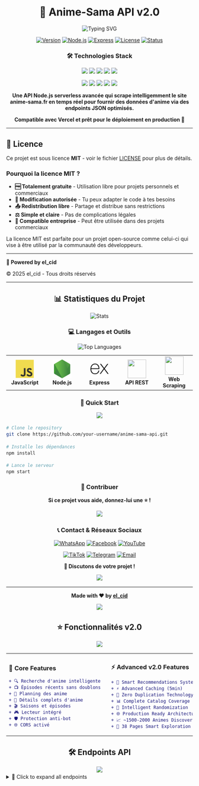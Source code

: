 <div align="center">

# 🎌 Anime-Sama API v2.0

<img src="https://readme-typing-svg.herokuapp.com?font=Fira+Code&pause=1000&color=F75C7E&center=true&vCenter=true&width=435&lines=Real-time+Anime+Scraping+API;Powered+by+el_cid;Production+Ready;Smart+Recommendations" alt="Typing SVG" />

[![Version](https://img.shields.io/badge/version-2.0.0-blue.svg?style=for-the-badge)]()
[![Node.js](https://img.shields.io/badge/Node.js-18+-green.svg?style=for-the-badge&logo=node.js)]()
[![Express](https://img.shields.io/badge/Express.js-4.x-black.svg?style=for-the-badge&logo=express)]()
[![License](https://img.shields.io/badge/license-MIT-yellow.svg?style=for-the-badge)]()
[![Status](https://img.shields.io/badge/status-active-success.svg?style=for-the-badge)]()

### 🛠️ Technologies Stack

<p align="center">
<img src="https://img.shields.io/badge/JavaScript-F7DF1E?style=for-the-badge&logo=javascript&logoColor=black" />
<img src="https://img.shields.io/badge/Node.js-43853D?style=for-the-badge&logo=node.js&logoColor=white" />
<img src="https://img.shields.io/badge/Express.js-404D59?style=for-the-badge&logo=express&logoColor=white" />
<img src="https://img.shields.io/badge/Axios-5A29E4?style=for-the-badge&logo=axios&logoColor=white" />
<img src="https://img.shields.io/badge/Cheerio-E88C1A?style=for-the-badge&logo=cheerio&logoColor=white" />
</p>

<p align="center">
<img src="https://img.shields.io/badge/Vercel-000000?style=for-the-badge&logo=vercel&logoColor=white" />
<img src="https://img.shields.io/badge/Replit-667881?style=for-the-badge&logo=replit&logoColor=white" />
<img src="https://img.shields.io/badge/REST_API-02569B?style=for-the-badge&logo=api&logoColor=white" />
<img src="https://img.shields.io/badge/JSON-000000?style=for-the-badge&logo=json&logoColor=white" />
<img src="https://img.shields.io/badge/CORS-FF6B6B?style=for-the-badge&logo=cors&logoColor=white" />
</p>

**Une API Node.js serverless avancée qui scrape intelligemment le site anime-sama.fr en temps réel pour fournir des données d'anime via des endpoints JSON optimisés.**

**Compatible avec Vercel et prêt pour le déploiement en production 🚀**

</div>

---

## 📄 Licence

Ce projet est sous licence **MIT** - voir le fichier [LICENSE](LICENSE) pour plus de détails.

### Pourquoi la licence MIT ?

- **🆓 Totalement gratuite** - Utilisation libre pour projets personnels et commerciaux
- **🔧 Modification autorisée** - Tu peux adapter le code à tes besoins
- **📤 Redistribution libre** - Partage et distribue sans restrictions
- **⚖️ Simple et claire** - Pas de complications légales
- **🏢 Compatible entreprise** - Peut être utilisée dans des projets commerciaux

La licence MIT est parfaite pour un projet open-source comme celui-ci qui vise à être utilisé par la communauté des développeurs.

---

**🚀 Powered by el_cid**

© 2025 el_cid - Tous droits réservés

</details>

---

<div align="center">

## 📊 Statistiques du Projet

<img src="https://github-readme-stats.vercel.app/api?username=el_cid&show_icons=true&theme=radical" alt="Stats" />

### 💻 Langages et Outils

<p align="center">
<img src="https://github-readme-stats.vercel.app/api/top-langs/?username=el_cid&layout=compact&theme=radical" alt="Top Languages" />
</p>

<table align="center">
<tr>
<td align="center" width="20%">
<img src="https://raw.githubusercontent.com/devicons/devicon/master/icons/javascript/javascript-original.svg" width="50" height="50"/>
<br><strong>JavaScript</strong>
</td>
<td align="center" width="20%">
<img src="https://raw.githubusercontent.com/devicons/devicon/master/icons/nodejs/nodejs-original.svg" width="50" height="50"/>
<br><strong>Node.js</strong>
</td>
<td align="center" width="20%">
<img src="https://raw.githubusercontent.com/devicons/devicon/master/icons/express/express-original.svg" width="50" height="50"/>
<br><strong>Express</strong>
</td>
<td align="center" width="20%">
<img src="https://user-images.githubusercontent.com/74038190/212257468-1e9a91f1-b626-4baa-b15d-5c385b7de912.gif" width="50" height="50"/>
<br><strong>API REST</strong>
</td>
<td align="center" width="20%">
<img src="https://user-images.githubusercontent.com/74038190/212257467-871d32b7-e401-42e8-a166-fcfd7baa4c6b.gif" width="50" height="50"/>
<br><strong>Web Scraping</strong>
</td>
</tr>
</table>

### 🚀 Quick Start

<img src="https://user-images.githubusercontent.com/74038190/212284115-f47cd8ff-2ffb-4b04-b5bf-4d1c14c0247f.gif" width="100">

</div>

```bash
# Clone le repository
git clone https://github.com/your-username/anime-sama-api.git

# Installe les dépendances
npm install

# Lance le serveur
npm start
```

<div align="center">

### 🌟 Contribuer

**Si ce projet vous aide, donnez-lui une ⭐ !**

<img src="https://user-images.githubusercontent.com/74038190/216649417-9acc58df-9186-4132-ad43-819a57babb67.gif" width="200">

### 📞 Contact & Réseaux Sociaux

<p align="center">
<a href="YOUR_WHATSAPP_LINK_HERE"><img src="https://img.shields.io/badge/WhatsApp-25D366?style=for-the-badge&logo=whatsapp&logoColor=white" alt="WhatsApp"/></a>
<a href="YOUR_FACEBOOK_LINK_HERE"><img src="https://img.shields.io/badge/Facebook-1877F2?style=for-the-badge&logo=facebook&logoColor=white" alt="Facebook"/></a>
<a href="YOUR_YOUTUBE_LINK_HERE"><img src="https://img.shields.io/badge/YouTube-FF0000?style=for-the-badge&logo=youtube&logoColor=white" alt="YouTube"/></a>
</p>

<p align="center">
<a href="YOUR_TIKTOK_LINK_HERE"><img src="https://img.shields.io/badge/TikTok-000000?style=for-the-badge&logo=tiktok&logoColor=white" alt="TikTok"/></a>
<a href="YOUR_TELEGRAM_LINK_HERE"><img src="https://img.shields.io/badge/Telegram-2CA5E0?style=for-the-badge&logo=telegram&logoColor=white" alt="Telegram"/></a>
<a href="mailto:YOUR_EMAIL_HERE"><img src="https://img.shields.io/badge/Email-D14836?style=for-the-badge&logo=gmail&logoColor=white" alt="Email"/></a>
</p>

<div align="center">

**💬 Discutons de votre projet !**

<img src="https://user-images.githubusercontent.com/74038190/212284158-e840e285-664b-44d7-b79b-e264b5e54825.gif" width="400">

</div>

---

**Made with ❤️ by [el_cid](https://github.com/el_cid)**

<img src="https://capsule-render.vercel.app/api?type=waving&color=gradient&height=100&section=footer" />

</div>

<div align="center">

## ⭐ Fonctionnalités v2.0

<img src="https://user-images.githubusercontent.com/74038190/212284100-561aa473-3905-4a80-b561-0d28506553ee.gif" width="700">

</div>

<table>
<tr>
<td width="50%">

### 🎯 Core Features
```diff
+ 🔍 Recherche d'anime intelligente
+ 📺 Épisodes récents sans doublons  
+ 📅 Planning des anime
+ 📖 Détails complets d'anime
+ 🎬 Saisons et épisodes
+ 🎮 Lecteur intégré
+ 🛡️ Protection anti-bot
+ 🌐 CORS activé
```

</td>
<td width="50%">

### ⚡ Advanced v2.0 Features
```diff
+ 🎯 Smart Recommendations System
+ ⚡ Advanced Caching (5min)
+ 🔄 Zero Duplication Technology
+ 📊 Complete Catalog Coverage
+ 🎲 Intelligent Randomization
+ 🌐 Production Ready Architecture
+ 📈 ~1500-2000 Animes Discovery
+ 🎪 38 Pages Smart Exploration
```

</td>
</tr>
</table>

<div align="center">

## 🛠️ Endpoints API

<img src="https://user-images.githubusercontent.com/74038190/212284087-bbe7e430-757e-4901-90bf-4cd2ce3e1852.gif" width="100">

</div>

<details>
<summary>📖 Click to expand all endpoints</summary>

### 🔍 Recherche
```http
GET /api/search?query=naruto
```
Recherche des anime par nom. Supporte la correspondance partielle et floue.

**Exemple de réponse :**
```json
{
  "success": true,
  "query": "black",
  "count": 1,
  "results": [
    {
      "id": "black-butler",
      "title": "Black Butler", 
      "image": "https://cdn.statically.io/gh/Anime-Sama/IMG/img/contenu/black-butler.jpg",
      "url": "https://anime-sama.fr/catalogue/black-butler"
    }
  ]
}
```

### 📈 Épisodes récents
```http
GET /api/recent
```
Récupère les épisodes récemment ajoutés sur le site.

### 🎬 Détails d'anime
```http
GET /api/anime/:id
```
Informations détaillées sur un anime spécifique (synopsis, genres, statut, etc.).

### 🎭 Saisons
```http
GET /api/seasons/:animeId
```
Liste les saisons disponibles pour un anime.

### 📺 Épisodes
```http
GET /api/episodes/:animeId?season=1&language=VOSTFR
```
Liste les épisodes d'une saison spécifique.

### 🎮 Sources d'épisode
```http
GET /api/episode/:episodeId
```
Récupère les sources de streaming pour un épisode.

### 🖥️ Lecteur intégré
```http
GET /api/embed?url=https%3A%2F%2Fanime-sama.fr%2Fcatalogue%2Fblack-butler
```
Génère une page HTML avec lecteur vidéo intégré.

## 🛠️ Installation locale

1. **Cloner le projet**
```bash
git clone <repository-url>
cd anime-sama-api
```

2. **Installer les dépendances**
```bash
npm install
```

3. **Démarrer le serveur de développement**
```bash
npm run dev
# ou
node server.js
```

L'API sera accessible sur `http://localhost:5000`

## ☁️ Déploiement sur Vercel

### Option 1: Déploiement via CLI

1. **Installer Vercel CLI**
```bash
npm install -g vercel
```

2. **Se connecter à Vercel**
```bash
vercel login
```

3. **Déployer le projet**
```bash
vercel deploy
```

### Option 2: Déploiement via Git

1. Connecter votre repository GitHub à Vercel
2. Vercel détectera automatiquement la configuration
3. Le déploiement se fera automatiquement à chaque push

## 🏗️ Architecture

### Structure des fichiers
```
anime-sama-api/
├── api/                    # Endpoints Vercel Functions
│   ├── search.js          # Recherche d'anime
│   ├── trending.js        # Tendances
│   ├── anime/[id].js      # Détails d'anime
│   ├── seasons/           # Gestion des saisons
│   ├── episodes/          # Gestion des épisodes
│   ├── episode/           # Sources d'épisodes
│   └── embed.js           # Lecteur intégré
├── utils/
│   └── scraper.js         # Utilitaires de scraping
├── server.js              # Serveur Express (dev)
├── vercel.json            # Configuration Vercel
└── package.json           # Dépendances
```

### Technologies utilisées
- **Node.js** - Runtime JavaScript
- **Express.js** - Framework web (développement)
- **Axios** - Client HTTP pour les requêtes
- **Cheerio** - Parsing HTML côté serveur
- **Vercel Functions** - Déploiement serverless

### Protection anti-bot
- Rotation des User-Agent avec un pool de navigateurs communs
- Délais aléatoires entre les requêtes (500-1500ms)
- Headers HTTP réalistes pour imiter un navigateur
- Timeout de 8 secondes pour éviter les connexions qui traînent

## 🔧 Configuration

### Variables d'environnement
```env
NODE_ENV=production          # Environment (development/production)
PORT=5000                   # Port du serveur (optionnel)
```

### Vercel.json
Le fichier `vercel.json` est configuré pour :
- Fonctions serverless avec timeout de 10 secondes
- Headers CORS automatiques
- Routage vers les endpoints API

## 🚨 Limitations

- **Pas de cache** - Toutes les données sont récupérées en temps réel
- **Dépendant du site source** - L'API dépend de la disponibilité d'anime-sama.fr
- **Rate limiting** - Délais implémentés pour éviter de surcharger le serveur cible
- **URLs spécifiques** - L'embed n'accepte que les URLs anime-sama.fr pour la sécurité

## 📝 Exemples d'utilisation

### JavaScript/Fetch
```javascript
// Rechercher des anime
const response = await fetch('https://anime-sama-scraper.vercel.app/api/search?query=naruto');
const data = await response.json();
console.log(data.results);

// Récupérer les épisodes récents
const recent = await fetch('https://anime-sama-scraper.vercel.app/api/recent');
const recentData = await recent.json();
```

### cURL
```bash
# Recherche
curl "https://anime-sama-scraper.vercel.app/api/search?query=black%20butler"

# Épisodes récents
curl "https://anime-sama-scraper.vercel.app/api/recent"

# Embed
curl "https://anime-sama-scraper.vercel.app/api/embed?url=https%3A%2F%2Fanime-sama.fr%2Fcatalogue%2Fblack-butler"
```

## 📄 Licence

MIT License - Voir le fichier LICENSE pour plus de détails.

## ⚠️ Avertissement

Cette API est créée à des fins éducatives. Respectez les conditions d'utilisation du site anime-sama.fr et utilisez l'API de manière responsable.